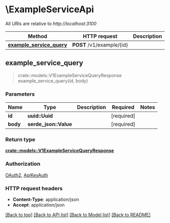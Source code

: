 # \ExampleServiceApi

All URIs are relative to *http://localhost:3100*

Method | HTTP request | Description
------------- | ------------- | -------------
[**example_service_query**](ExampleServiceApi.md#example_service_query) | **POST** /v1/example/{id} | 



## example_service_query

> crate::models::V1ExampleServiceQueryResponse example_service_query(id, body)


### Parameters


Name | Type | Description  | Required | Notes
------------- | ------------- | ------------- | ------------- | -------------
**id** | **uuid::Uuid** |  | [required] |
**body** | **serde_json::Value** |  | [required] |

### Return type

[**crate::models::V1ExampleServiceQueryResponse**](v1ExampleServiceQueryResponse.md)

### Authorization

[OAuth2](../README.md#OAuth2), [ApiKeyAuth](../README.md#ApiKeyAuth)

### HTTP request headers

- **Content-Type**: application/json
- **Accept**: application/json

[[Back to top]](#) [[Back to API list]](../README.md#documentation-for-api-endpoints) [[Back to Model list]](../README.md#documentation-for-models) [[Back to README]](../README.md)

